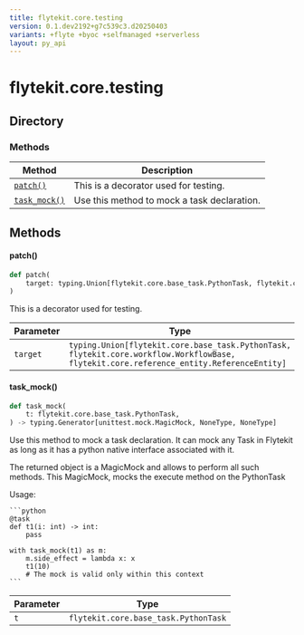 ```yaml
---
title: flytekit.core.testing
version: 0.1.dev2192+g7c539c3.d20250403
variants: +flyte +byoc +selfmanaged +serverless
layout: py_api
---
```


# flytekit.core.testing

## Directory

### Methods

| Method | Description |
|-|-|
| [`patch()`](#patch) | This is a decorator used for testing. |
| [`task_mock()`](#task_mock) | Use this method to mock a task declaration. |


## Methods

#### patch()

```python
def patch(
    target: typing.Union[flytekit.core.base_task.PythonTask, flytekit.core.workflow.WorkflowBase, flytekit.core.reference_entity.ReferenceEntity],
)
```
This is a decorator used for testing.


| Parameter | Type |
|-|-|
| `target` | `typing.Union[flytekit.core.base_task.PythonTask, flytekit.core.workflow.WorkflowBase, flytekit.core.reference_entity.ReferenceEntity]` |

#### task_mock()

```python
def task_mock(
    t: flytekit.core.base_task.PythonTask,
) -> typing.Generator[unittest.mock.MagicMock, NoneType, NoneType]
```
Use this method to mock a task declaration. It can mock any Task in Flytekit as long as it has a python native
interface associated with it.

The returned object is a MagicMock and allows to perform all such methods. This MagicMock, mocks the execute method
on the PythonTask

Usage:

    ```python
    @task
    def t1(i: int) -> int:
        pass

    with task_mock(t1) as m:
        m.side_effect = lambda x: x
        t1(10)
        # The mock is valid only within this context
    ```


| Parameter | Type |
|-|-|
| `t` | `flytekit.core.base_task.PythonTask` |

